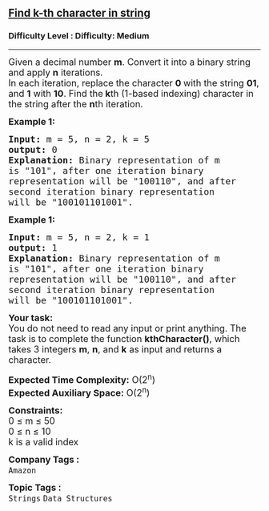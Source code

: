 <h2><a href="https://www.geeksforgeeks.org/problems/find-k-th-character-in-string3841/1?page=11&category=Strings&sortBy=submissions">Find k-th character in string</a></h2><h3>Difficulty Level : Difficulty: Medium</h3><hr><div class="problems_problem_content__Xm_eO"><p><span style="font-size: 18px;">Given a decimal number <strong>m</strong>. Convert it into a binary string and apply <strong>n</strong> iterations.<br>In each iteration, replace the character&nbsp;<strong>0&nbsp;</strong>with the string <strong>01</strong>, and <strong>1</strong> with <strong>10</strong>. Find the<strong> k</strong>th (1-based indexing) character in the string after the <strong>n</strong>th iteration.</span></p>
<p><span style="font-size: 18px;"><strong>Example 1:</strong></span></p>
<pre><span style="font-size: 18px;"><strong>Input:</strong> m = 5, n = 2, k = 5
<strong>output:</strong> 0
<strong>Explanation:</strong> Binary representation of m 
is "101", after one iteration binary 
representation will be "100110", and after 
second iteration binary representation </span><span style="font-size: 18px;">
will be "100101101001". </span></pre>
<p><span style="font-size: 18px;"><strong>Example 1:</strong></span></p>
<pre><span style="font-size: 18px;"><strong>Input:</strong> m = 5, n = 2, k = 1
<strong>output:</strong> 1
<strong>Explanation:</strong> Binary representation of m 
is "101", after one iteration binary 
representation will be "100110", and after 
second iteration binary representation</span><span style="font-size: 18px;">
will be "100101101001". </span></pre>
<p><span style="font-size: 18px;"><strong>Your task:</strong><br>You do not need to read any input or print anything. The task is to complete the function <strong>kthCharacter()</strong>, which takes 3 integers <strong>m</strong>, <strong>n</strong>, and <strong>k</strong> as input and returns a character. </span></p>
<p><span style="font-size: 18px;"><strong>Expected Time Complexity:</strong>&nbsp;O(2<sup>n</sup>)<br><strong>Expected Auxiliary Space:</strong>&nbsp;O(2<sup>n</sup>)</span></p>
<p><span style="font-size: 18px;"><strong>Constraints:</strong></span><br><span style="font-size: 18px;">0 ≤ m ≤ 50<br>0 ≤ n ≤ 10<br>k is a valid index</span></p></div><p><span style=font-size:18px><strong>Company Tags : </strong><br><code>Amazon</code>&nbsp;<br><p><span style=font-size:18px><strong>Topic Tags : </strong><br><code>Strings</code>&nbsp;<code>Data Structures</code>&nbsp;